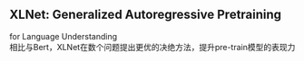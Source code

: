 ## XLNet: Generalized Autoregressive Pretraining
for Language Understanding  
相比与Bert，XLNet在数个问题提出更优的决绝方法，提升pre-train模型的表现力  


